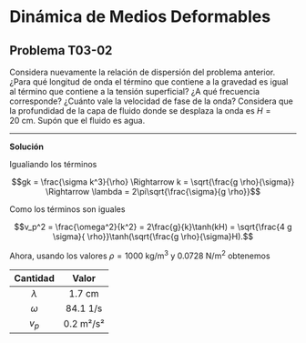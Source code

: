 # Dinámica de Medios Deformables
## Problema T03-02

Considera nuevamente la relación de dispersión del problema anterior.
¿Para qué longitud de onda el término que contiene a la gravedad es
igual al término que contiene a la tensión superficial? ¿A qué
frecuencia corresponde? ¿Cuánto vale la velocidad de fase de la onda?
Considera que la profundidad de la capa de fluido donde se desplaza
la onda es $`H = 20\ \mathrm{cm}`$. Supón que el fluido es agua.

---

**Solución**

Igualiando los términos

```math
gk = \frac{\sigma k^3}{\rho}
\Rightarrow
k = \sqrt{\frac{g \rho}{\sigma}}
\Rightarrow
\lambda = 2\pi\sqrt{\frac{\sigma}{g \rho}}
```

Como los términos son iguales

```math
v_p^2
= \frac{\omega^2}{k^2}
= 2\frac{g}{k}\tanh(kH)
= \sqrt{\frac{4 g \sigma}{ \rho}}\tanh(\sqrt{\frac{g \rho}{\sigma}H).
```

Ahora, usando los valores $`\rho = 1000\ \mathrm{kg/m^3}`$ y 
$`0.0728\ \mathrm{N/m^2}`$ obtenemos

| Cantidad | Valor |
| :------: | :---: |
| $`\lambda`$ | 1.7 cm |
| $`\omega`$  | 84.1 1/s |
| $`v_p`$     | 0.2 m²/s² |
